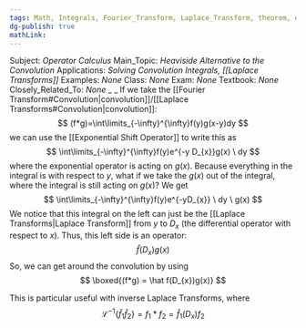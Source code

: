 ```yaml
---
tags: Math, Integrals, Fourier_Transform, Laplace_Transform, theorem, derivation, technique  
dg-publish: true
mathLink: 
---
```

Subject: _Operator Calculus_
Main\_Topic: _Heaviside Alternative to the Convolution_
Applications: _Solving Convolution Integrals, [[Laplace Transforms]]_
Examples: _None_
Class: _None_
Exam: _None_
Textbook: _None_
Closely\_Related\_To: _None_
_
_
If we take the [[Fourier Transform#Convolution|convolution]]/[[Laplace Transforms#Convolution|convolution]]:
$$
(f*g)=\int\limits_{-\infty}^{\infty}f(y)g(x-y)dy
$$
we can use the [[Exponential Shift Operator]] to write this as
$$
\int\limits_{-\infty}^{\infty}f(y)e^{-y D_{x}}g(x) \ dy
$$
where the exponential operator is acting on $g(x)$. Because everything in the integral is with respect to $y$, what if we take the $g(x)$ out of the integral, where the integral is still acting on $g(x)$? We get
$$
\int\limits_{-\infty}^{\infty}f(y)e^{-yD_{x}} \ dy \ g(x)
$$
We notice that this integral on the left can just be the [[Laplace Transforms|Laplace Transform]] from $y$ to $D_{x}$ (the differential operator with respect to $x$). Thus, this left side is an operator:
$$
\hat f(D_{x}) g(x)
$$
So, we can get around the convolution by using 
$$
\boxed{(f*g) = \hat f(D_{x})g(x)}
$$

This is particular useful with inverse Laplace Transforms, where 
$$
\mathcal{L}^{-1}\{\hat f_{1} \hat f_{2}\} = f_{1}*f_{2}= \hat f_{1}(D_{x})f_{2}
$$

